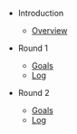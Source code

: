 - Introduction

  - [Overview](README.md)

- Round 1

  - [Goals](round-1/goals.md)
  - [Log](round-1/log.md)
  
- Round 2

  - [Goals](round-2/goals.md)
  - [Log](round-2/log.md)
